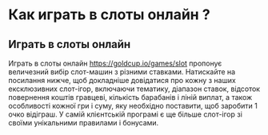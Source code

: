 # Как играть в слоты онлайн ?

## Играть в слоты онлайн
Играть в слоты онлайн https://goldcup.io/games/slot пропонує величезний вибір слот-машин з різними ставками. Натискайте на посилання нижче, щоб докладніше довідатися про кожну з наших ексклюзивних слот-ігор, включаючи тематику, діапазон ставок, відсоток повернення коштів гравцеві, кількість барабанів і ліній виплат, а також особливості кожної гри і суму, яку необхідно поставити, щоб заробити 1 очко відіграш. У самій клієнтській програмі є ще більше слот-ігор зі своїми унікальними правилами і бонусами.

